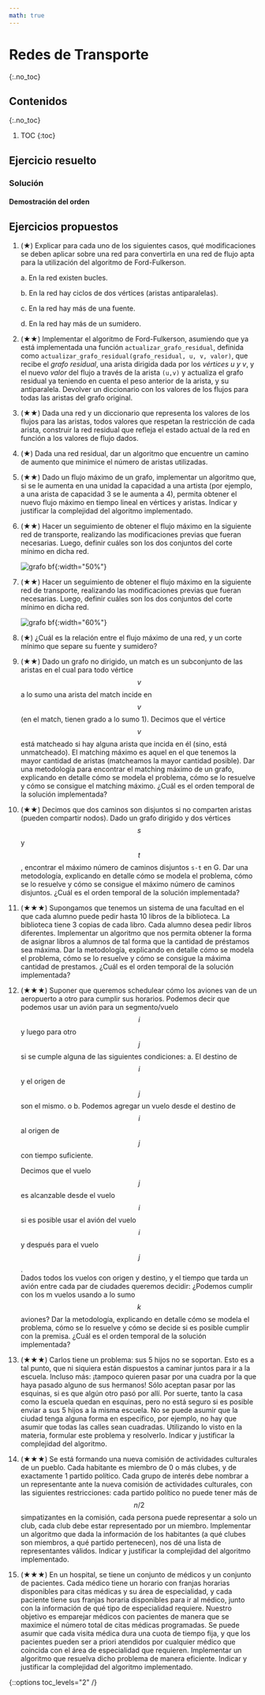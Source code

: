 ```yaml
---
math: true
---
```


# Redes de Transporte
{:.no_toc}


## Contenidos
{:.no_toc}

1. TOC
{:toc}


## Ejercicio resuelto

### Solución

#### Demostración del orden

## Ejercicios propuestos

1.  (★) Explicar para cada uno de los siguientes casos, qué modificaciones se deben aplicar sobre una red para convertirla en 
    una red de flujo apta para la utilización del algoritmo de Ford-Fulkerson.

    a. En la red existen bucles. 

    b. En la red hay ciclos de dos vértices (aristas antiparalelas). 

    c. En la red hay más de una fuente. 

    d. En la red hay más de un sumidero. 

1.  (★★) Implementar el algoritmo de Ford-Fulkerson, asumiendo que ya está implementada una función `actualizar_grafo_residual`, 
    definida como `actualizar_grafo_residual(grafo_residual, u, v, valor)`, que recibe el _grafo residual_, una arista dirigida dada 
    por los _vértices u y v_, y el nuevo _valor_ del flujo a través de la arista `(u,v)` y actualiza el grafo residual ya teniendo en 
    cuenta el peso anterior de la arista, y su antiparalela. Devolver un diccionario con los valores de los flujos para todas las 
    aristas del grafo original.

1.  (★★) Dada una red y un diccionario que representa los valores de los flujos para las aristas, todos valores que respetan la 
    restricción de cada arista, construir la red residual que refleja el estado actual de la red en función a los valores de flujo dados.

1.  (★) Dada una red residual, dar un algoritmo que encuentre un camino de aumento que minimice el número de aristas utilizadas.

1.  (★★) Dado un flujo máximo de un grafo, implementar un algoritmo que, si se le aumenta en una unidad la capacidad a una 
    artista (por ejemplo, a una arista de capacidad 3 se le aumenta a 4), permita obtener el nuevo flujo máximo en tiempo lineal 
    en vértices y aristas. Indicar y justificar la complejidad del algoritmo implementado.

1.  (★★) Hacer un seguimiento de obtener el flujo máximo en la siguiente red de transporte, realizando las modificaciones previas 
    que fueran necesarias. Luego, definir cuáles son los dos conjuntos del corte mínimo en dicha red.

    ![grafo bf](../../assets/img/ejercicios/flujo1.png){:width="50%"}

1.  (★★) Hacer un seguimiento de obtener el flujo máximo en la siguiente red de transporte, realizando las modificaciones previas 
    que fueran necesarias. Luego, definir cuáles son los dos conjuntos del corte mínimo en dicha red.

    ![grafo bf](../../assets/img/ejercicios/flujo2.png){:width="60%"}

1.  (★) ¿Cuál es la relación entre el flujo máximo de una red, y un corte mínimo que separe su fuente y sumidero?

1.  (★★) Dado un grafo no dirigido, un match es un subconjunto de las aristas en el cual para todo vértice $$v$$ a lo sumo una arista 
    del match incide en $$v$$ (en el match, tienen grado a lo sumo 1). Decimos que el vértice $$v$$ está matcheado si hay alguna arista que 
    incida en él (sino, está unmatcheado). El matching máximo es aquel en el que tenemos la mayor cantidad de aristas (matcheamos la 
    mayor cantidad posible). Dar una metodología para encontrar el matching máximo de un grafo, explicando en detalle cómo se modela 
    el problema, cómo se lo resuelve y cómo se consigue el matching máximo. ¿Cuál es el orden temporal de la solución implementada?

1.  (★★) Decimos que dos caminos son disjuntos si no comparten aristas (pueden compartir nodos). Dado un grafo dirigido y dos vértices 
    $$s$$ y $$t$$, encontrar el máximo número de caminos disjuntos `s-t` en G. Dar una metodología, explicando en detalle cómo se modela el problema, 
    cómo se lo resuelve y cómo se consigue el máximo número de caminos disjuntos. ¿Cuál es el orden temporal de la solución implementada?

1.  (★★★) Supongamos que tenemos un sistema de una facultad en el que cada alumno puede pedir hasta 10 libros de la biblioteca. La biblioteca 
    tiene 3 copias de cada libro. Cada alumno desea pedir libros diferentes. Implementar un algoritmo que nos permita obtener la forma de 
    asignar libros a alumnos de tal forma que la cantidad de préstamos sea máxima. Dar la metodología, explicando en detalle cómo se modela 
    el problema, cómo se lo resuelve y cómo se consigue la máxima cantidad de prestamos. ¿Cuál es el orden temporal de la solución implementada?

1.  (★★★) Suponer que queremos schedulear cómo los aviones van de un aeropuerto a otro para cumplir sus horarios. Podemos decir que podemos 
    usar un avión para un segmento/vuelo $$i$$ y luego para otro $$j$$ si se cumple alguna de las siguientes condiciones: 
    a. El destino de $$i$$ y el origen de $$j$$ son el mismo. o
    b. Podemos agregar un vuelo desde el destino de $$i$$ al origen de $$j$$ con tiempo suficiente. 

    Decimos que el vuelo $$j$$ es alcanzable desde el vuelo $$i$$ si es posible usar el avión del vuelo $$i$$ y después para el vuelo $$j$$.  
    Dados todos los vuelos con origen y destino, y el tiempo que tarda un avión entre cada par de ciudades queremos decidir: ¿Podemos 
    cumplir con los m vuelos usando a lo sumo $$k$$ aviones? Dar la metodología, explicando en detalle cómo se modela el problema, 
    cómo se lo resuelve y cómo se decide si es posible cumplir con la premisa. ¿Cuál es el orden temporal de la solución implementada?

1.  (★★★) Carlos tiene un problema: sus 5 hijos no se soportan. Esto es a tal punto, que ni siquiera están dispuestos a caminar 
    juntos para ir a la escuela. Incluso más: ¡tampoco quieren pasar por una cuadra por la que haya pasado alguno de sus 
    hermanos! Sólo aceptan pasar por las esquinas, si es que algún otro pasó por allí. Por suerte, tanto la casa como la 
    escuela quedan en esquinas, pero no está seguro si es posible enviar a sus 5 hijos a la misma escuela. No se puede asumir que
    la ciudad tenga alguna forma en específico, por ejemplo, no hay que asumir que todas las calles sean cuadradas. Utilizando lo 
    visto en la materia, formular este problema y resolverlo. Indicar y justificar la complejidad del algoritmo.

1.  (★★★) Se está formando una nueva comisión de actividades culturales de un pueblo. Cada habitante es miembro de 0 o más 
    clubes, y de exactamente 1 partido político. Cada grupo de interés debe nombrar a un representante ante la nueva 
    comisión de actividades culturales, con las siguientes restricciones: cada partido político no puede tener más de $$n/2$$ 
    simpatizantes en la comisión, cada persona puede representar a solo un club, cada club debe estar representado por 
    un miembro. Implementar un algoritmo que dada la información de los habitantes (a qué clubes son miembros, a 
    qué partido pertenecen), nos dé una lista de representantes válidos. Indicar y justificar la complejidad del algoritmo 
    implementado.

1.  (★★★) En un hospital, se tiene un conjunto de médicos y un conjunto de pacientes. Cada médico tiene un horario con franjas 
    horarias disponibles para citas médicas y su área de especialidad, y cada paciente tiene sus franjas horaria disponibles para 
    ir al médico, junto con la información de qué tipo de especialidad requiere. Nuestro objetivo es emparejar médicos con pacientes 
    de manera que se maximice el número total de citas médicas programadas. Se puede asumir que cada visita médica dura una cuota de 
    tiempo fija, y que los pacientes pueden ser a priori atendidos por cualquier médico que coincida con el área de especialidad que 
    requieren. Implementar un algoritmo que resuelva dicho problema de manera eficiente. Indicar y justificar la complejidad del 
    algoritmo implementado.

{::options toc_levels="2" /}
